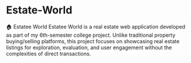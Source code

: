 # Estate-World
🏠 Estatee World Estatee World is a real estate web application developed as part of my 6th-semester college project. Unlike traditional property buying/selling platforms, this project focuses on showcasing real estate listings for exploration, evaluation, and user engagement without the complexities of direct transactions.
